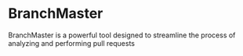 # BranchMaster
BranchMaster is a powerful tool designed to streamline the process of analyzing and performing pull requests
